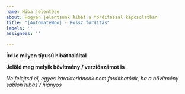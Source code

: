 ```yaml
---
name: Hiba jelentése
about: Hogyan jelentsünk hibát a fordítással kapcsolatban
title: "[AutomateWoo] - Rossz fordítás"
labels: ''
assignees: ''

---
```


**Írd le milyen típusú hibát találtál**

**Jelöld meg melyik bővítmény / verziószámot is**

*Ne felejtsd el, egyes karakterláncok nem fordíthatóak, ha a bővítmény sablon hibás / hiányos*
